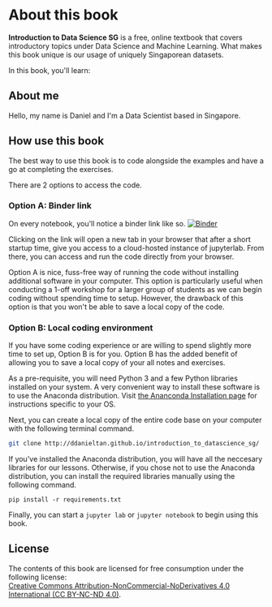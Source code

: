 # About this book
**Introduction to Data Science SG** is a free, online textbook that covers introductory topics under Data Science and Machine Learning. What makes this book unique is our usage of uniquely Singaporean datasets.

In this book, you'll learn:

## About me
Hello, my name is Daniel and I'm a Data Scientist based in Singapore. 

## How use this book
The best way to use this book is to code alongside the examples and have a go at completing the exercises.

There are 2 options to access the code.

### Option A: Binder link
On every notebook, you'll notice a binder link like so.
[![Binder](https://mybinder.org/badge_logo.svg)](https://mybinder.org/v2/gh/ddanieltan/introduction_to_datascience_sg/master?urlpath=lab)

Clicking on the link will open a new tab in your browser that after a short startup time, give you access to a cloud-hosted instance of jupyterlab.
From there, you can access and run the code directly from your browser.

Option A is nice, fuss-free way of running the code without installing additional software in your computer. This option is particularly useful when conducting a 1-off workshop for a larger group of students as we can begin coding without spending time to setup.
However, the drawback of this option is that you won't be able to save a local copy of the code.

### Option B: Local coding environment
If you have some coding experience or are willing to spend slightly more time to set up, Option B is for you. Option B has the added benefit of allowing you to save a local copy of your all notes and exercises.

As a pre-requisite, you will need Python 3 and a few Python libraries installed on your system. A very convenient way to install these software is to use the Anaconda distribution. Visit [the Ananconda Installation page](https://docs.anaconda.com/anaconda/install/) for instructions specific to your OS.

Next, you can create a local copy of the entire code base on your computer with the following terminal command.
```bash
git clone http://ddanieltan.github.io/introduction_to_datascience_sg/

```
If you've installed the Anaconda distribution, you will have all the neccesary libraries for our lessons. Otherwise, if you chose not to use the Anaconda distribution, you can install the required libraries manually using the following command.
```
pip install -r requirements.txt
```
Finally, you can start a `jupyter lab` or `jupyter notebook` to begin using this book.

## License
The contents of this book are licensed for free consumption under the following license:  
[Creative Commons Attribution-NonCommercial-NoDerivatives 4.0 International (CC BY-NC-ND 4.0)](https://creativecommons.org/licenses/by-nc-nd/4.0/).